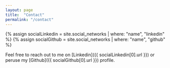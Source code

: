 ```yaml
---
layout: page
title:  "Contact"
permalink: "/contact"
---
```


{% assign socialLinkedin = site.social_networks | where: "name",  "linkedin" %}
{% assign socialGithub = site.social_networks | where: "name",  "github" %}

Feel free to reach out to me on [Linkedin]({{ socialLinkedin[0].url }}) or
peruse my [Github]({{ socialGithub[0].url }}) profile.

